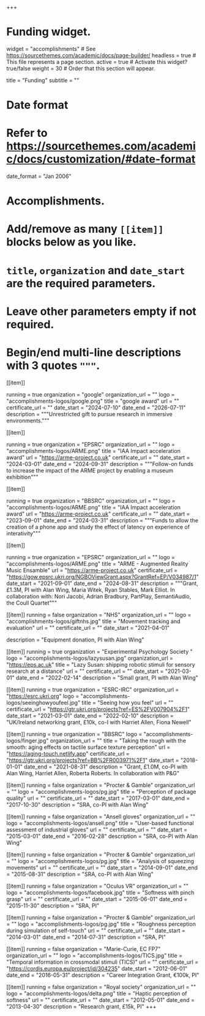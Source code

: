 +++
# Funding widget.
widget = "accomplishments"  # See https://sourcethemes.com/academic/docs/page-builder/
headless = true  # This file represents a page section.
active = true  # Activate this widget? true/false
weight = 30  # Order that this section will appear.

title = "Funding"
subtitle = ""

# Date format
#   Refer to https://sourcethemes.com/academic/docs/customization/#date-format
date_format = "Jan 2006"

# Accomplishments.
#   Add/remove as many `[[item]]` blocks below as you like.
#   `title`, `organization` and `date_start` are the required parameters.
#   Leave other parameters empty if not required.
#   Begin/end multi-line descriptions with 3 quotes `"""`.


[[item]]

running = true
organization = "google"
organization_url = ""
logo = "accomplishments-logos/google.png"
title = "google award"
url = ""
certificate_url = ""
date_start = "2024-07-10"
date_end = "2026-07-11"
description = """Unrestricted gift to pursue research in immersive environments."""


[[item]]

running = true
organization = "EPSRC"
organization_url = ""
logo = "accomplishments-logos/ARME.png"
title = "IAA Impact acceleration award"
url = "https://arme-project.co.uk"
certificate_url = ""
date_start = "2024-03-01"
date_end = "2024-09-31"
description = """Follow-on funds to increase the impact of the ARME project by enabling a museum exhibition"""


[[item]]

running = true
organization = "BBSRC"
organization_url = ""
logo = "accomplishments-logos/ARME.png"
title = "IAA  Impact acceleration award"
url = "https://arme-project.co.uk"
certificate_url = ""
date_start = "2023-09-01"
date_end = "2024-03-31"
description = """Funds to allow the creation of a phone app and study the effect of latency on experience of interativity"""


[[item]]

running = true
organization = "EPSRC"
organization_url = ""
logo = "accomplishments-logos/ARME.png"
title = "ARME - Augmented Reality Music Ensamble"
url = "https://arme-project.co.uk"
certificate_url = "https://gow.epsrc.ukri.org/NGBOViewGrant.aspx?GrantRef=EP/V034987/1"
date_start = "2021-09-01"
date_end = "2024-08-31"
description = """Grant, £1.3M, PI with Alan Wing, Maria Witek, Ryan Stables, Mark Elliot. In collaboration with: Nori Jacobi, Adrian Bradbury, PartPlay, SemantiAudio, the Coull Quartet"""


[[item]]
running = false
organization = "NHS"
organization_url = ""
logo = "accomplishments-logos/giftnhs.jpg"
title = "Movement tracking and evaluation"
url = ""
certificate_url = ""
date_start = "2021-04-01"

description = "Equipment donation, PI with Alan Wing"

[[item]]
running = true
organization = "Experimental Psychology Society "
logo = "accomplishments-logos/lazysusan.jpg"
organization_url = "https://eps.ac.uk"
title = "Lazy Susan: shipping robotic stimuli for sensory research at a distance"
url = ""
certificate_url = ""
date_start = "2021-03-01"
date_end = "2022-02-14"
description = "Small grant, PI with Alan Wing"




[[item]]
running = true
organization = "ESRC-IRC"
organization_url = "https://esrc.ukri.org"
logo = "accomplishments-logos/seeinghowyoufeel.jpg"
title = "Seeing how you feel"
url = ""
certificate_url = "https://gtr.ukri.org/projects?ref=ES%2FV007904%2F1"
date_start = "2021-03-01"
date_end = "2022-02-10"
description = "UK/Ireland networking grant, £10k, co-I with Harriet Allen, Fiona Newell"


[[item]]
running = true
organization = "BBSRC"
logo = "accomplishments-logos/finger.jpg"
organization_url = ""
title = "Taking the rough with the smooth: aging effects on tactile surface texture perception"
url = "https://aging-touch.netlify.app"
certificate_url = "https://gtr.ukri.org/projects?ref=BB%2FR003971%2F1"
date_start = "2018-01-01"
date_end = "2021-08-31"
description = "Grant, £1.0M, co-PI with Alan Wing, Harriet Allen, Roberta Roberts. In collaboration with P&G"



[[item]]
running = false
organization = "Procter & Gamble"
organization_url = ""
logo = "accomplishments-logos/pg.jpg"
title = "Perception of package quality"
url = ""
certificate_url = ""
date_start = "2017-03-01"
date_end = "2017-10-30"
description = "SRA, co-PI with Alan Wing"



[[item]]
running = false
organization = "Ansell gloves"
organization_url = ""
logo = "accomplishments-logos/ansell.png"
title = "User-based functional assessment of industrial gloves"
url = ""
certificate_url = ""
date_start = "2015-03-01"
date_end = "2016-02-28"
description = "SRA, co-PI with Alan Wing"



[[item]]
running = false
organization = "Procter & Gamble"
organization_url = ""
logo = "accomplishments-logos/pg.jpg"
title = "Analysis of squeezing movements"
url = ""
certificate_url = ""
date_start = "2014-09-01"
date_end = "2015-08-31"
description = "SRA, co-PI with Alan Wing"


[[item]]
running = false
organization = "Oculus VR"
organization_url = ""
logo = "accomplishments-logos/facebook.jpg"
title = "Softness with pinch grasp"
url = ""
certificate_url = ""
date_start = "2015-06-01"
date_end = "2015-11-30"
description = "SRA, PI"

[[item]]
running = false
organization = "Procter & Gamble"
organization_url = ""
logo = "accomplishments-logos/pg.jpg"
title = "Roughness perception during simulation of self-touch"
url = ""
certificate_url = ""
date_start = "2014-03-01"
date_end = "2014-07-31"
description = "SRA, PI"


[[item]]
running = false
organization = "Marie-Curie, EC FP7"
organization_url = ""
logo = "accomplishments-logos/TICS.jpg"
title = "Temporal information in crossmodal stimuli (TICS)"
url = ""
certificate_url = "https://cordis.europa.eu/project/id/304235"
date_start = "2012-06-01"
date_end = "2016-05-31"
description = "Career Integration Grant, €100k, PI"



[[item]]
running = false
organization = "Royal society"
organization_url = ""
logo = "accomplishments-logos/delta.png"
title = "Haptic perception of softness"
url = ""
certificate_url = ""
date_start = "2012-05-01"
date_end = "2013-04-30"
description = "Research grant, £15k, PI"
+++
